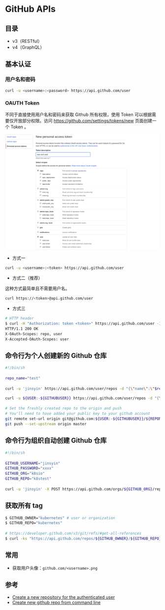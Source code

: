 # GitHub APIs

## 目录

* v3（RESTful）
* v4（GraphQL）

## 基本认证

### 用户名和密码

```sh
curl -u <username>:<password> https://api.github.com/user
```

### OAUTH Token

不同于直接使用用户名和密码来获取 Github 所有权限，使用 Token 可以根据需要仅开放部分权限。访问 <https://github.com/settings/tokens/new> 页面创建一个 Token 。

![New personal access token](-/gh-new-personal-acc-token.png)

* 方式一

```sh
curl -u <username>:<token> https://api.github.com/user
```

* 方式二（推荐）

这种方式最简单且不需要用户名。

```sh
curl https://<token>@api.github.com/user
```

* 方式三

```sh
# HTTP header
$ curl -H "Authorization: token <token>" https://api.github.com/user -I
HTTP/1.1 200 OK
X-OAuth-Scopes: repo, user
X-Accepted-OAuth-Scopes: user
```

## 命令行为个人创建新的 Github 仓库

```sh
#!/bin/sh

repo_name="test"

curl -u 'jinsyin' https://api.github.com/user/repos -d "{\"name\":\"$repo_name\"}"

```

```sh
curl -u ${USER:-${GITHUBUSER}} https://api.github.com/user/repos -d "{\"name\": \"${REPONAME:-${CURRENTDIR}}\", \"description\": \"${DESCRIPTION}\", \"private\": false, \"has_issues\": true, \"has_downloads\": true, \"has_wiki\": false}"

# Set the freshly created repo to the origin and push
# You'll need to have added your public key to your github account
git remote set-url origin git@github.com:${USER:-${GITHUBUSER}}/${REPONAME:-${CURRENTDIR}}.git
git push --set-upstream origin master

```

## 命令行为组织自动创建 Github 仓库

```sh
#!/bin/sh

GITHUB_USERNAME="jinsyin"
GITHUB_PASSWORD="xxxx"
GITHUB_ORG="k8sio"
GITHUB_REPO="k8stest"

curl -u 'jinsyin' -X POST https://api.github.com/orgs/${GITHUB_ORG}/repos -d "{\"name\":\"$GITHUB_REPO\"}"
```

## 获取所有 tag

```sh
$ GITHUB_OWNER="kubernetes" # user or organization
$ GITHUB_REPO="kubernetes"

# https://developer.github.com/v3/git/refs/#get-all-references
$ curl -ks "https://api.github.com/repos/${GITHUB_OWNER}/${GITHUB_REPO}/git/refs/tags" | grep '"ref":.*' | cut -d '"' -f4 | cut -d '/' -f3
```

## 常用

* 获取用户头像：`github.com/<username>.png`

## 参考

* [Create a new repository for the authenticated user](https://developer.github.com/v3/repos/#create)
* [Create new github repo from command line](https://coderwall.com/p/mnwcog/create-new-github-repo-from-command-line)
